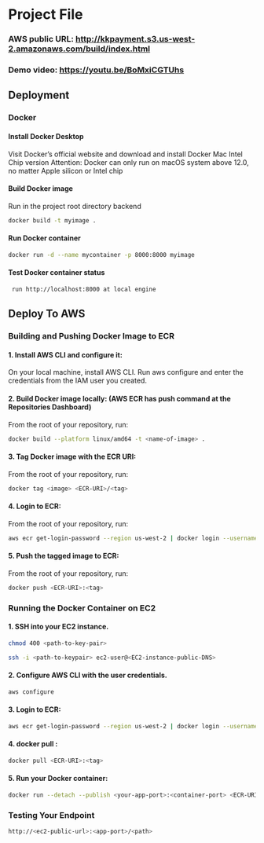 # Project File

### AWS public URL: http://kkpayment.s3.us-west-2.amazonaws.com/build/index.html

### Demo video: https://youtu.be/BoMxiCGTUhs

## Deployment

### Docker

#### Install Docker Desktop

Visit Docker’s official website and download and install Docker Mac Intel Chip version
Attention: Docker can only run on macOS system above 12.0, no matter Apple silicon or Intel chip

#### Build Docker image

Run in the project root directory backend

```bash
docker build -t myimage .
```

#### Run Docker container

```bash
docker run -d --name mycontainer -p 8000:8000 myimage
```

#### Test Docker container status

```bash
 run http://localhost:8000 at local engine
```

## Deploy To AWS

### Building and Pushing Docker Image to ECR

#### 1. Install AWS CLI and configure it:

On your local machine, install AWS CLI.
Run aws configure and enter the credentials from the IAM user you created.

#### 2. Build Docker image locally: (AWS ECR has push command at the Repositories Dashboard)

From the root of your repository, run:

```bash
docker build --platform linux/amd64 -t <name-of-image> .
```

#### 3. Tag Docker image with the ECR URI:

From the root of your repository, run:

```bash
docker tag <image> <ECR-URI>/<tag>
```

#### 4. Login to ECR:

From the root of your repository, run:

```bash
aws ecr get-login-password --region us-west-2 | docker login --username AWS --password-stdin <REPO_HOST>
```

#### 5. Push the tagged image to ECR:

From the root of your repository, run:

```bash
docker push <ECR-URI>:<tag>
```

### Running the Docker Container on EC2

#### 1. SSH into your EC2 instance.

```bash
chmod 400 <path-to-key-pair>
```

```bash
ssh -i <path-to-keypair> ec2-user@<EC2-instance-public-DNS>
```

#### 2. Configure AWS CLI with the user credentials.

```bash
aws configure
```

#### 3. Login to ECR:

```bash
aws ecr get-login-password --region us-west-2 | docker login --username AWS --password-stdin <REPO_HOST>
```

#### 4. docker pull <ECR-URI>:<tag>

```bash
docker pull <ECR-URI>:<tag>
```

#### 5. Run your Docker container:

```bash
docker run --detach --publish <your-app-port>:<container-port> <ECR-URI>:<tag>
```

### Testing Your Endpoint

```bash
http://<ec2-public-url>:<app-port>/<path>
```
